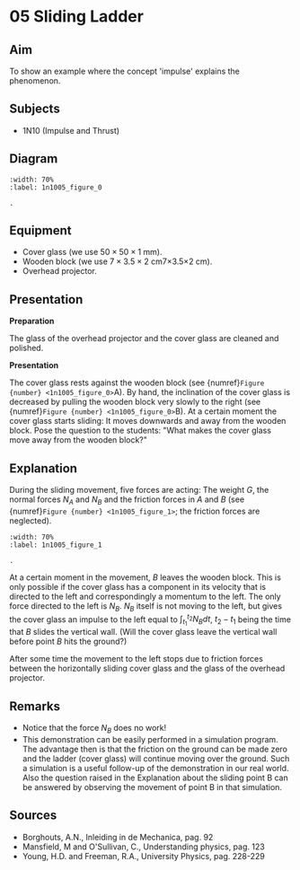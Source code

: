 # 05 Sliding Ladder 
    
## Aim   
 To show an example where the concept 'impulse' explains the phenomenon.    
  
## Subjects   
* 1N10 (Impulse and Thrust)   

## Diagram
   
```{figure} figures/figure_0.png
:width: 70%  
:label: 1n1005_figure_0

. 
```

## Equipment
 *  Cover glass (we use $50\times50\times1 \mathrm{~mm}$). 
 *  Wooden block (we use $7\times3.5\times2 \mathrm{~cm}$7×3.5×2 cm). 
 *  Overhead projector.
     
  
## Presentation   
**Preparation**

The glass of the overhead projector and the cover glass are cleaned and polished. 

**Presentation**

The cover glass rests against the wooden block (see {numref}`Figure {number} <1n1005_figure_0>`A). By hand, the inclination of the cover glass is decreased by pulling the wooden block very slowly to the right (see {numref}`Figure {number} <1n1005_figure_0>`B). At a certain moment the cover glass starts sliding: It moves downwards and away from the wooden block. Pose the question to the students: "What makes the cover glass move away from the wooden block?"   
  
## Explanation   
During the sliding movement, five forces are acting: The weight $G$, the normal forces $N_A$ and $N_B$ and the friction forces in $A$ and $B$ (see {numref}`Figure {number} <1n1005_figure_1>`; the friction forces are neglected).   

```{figure} figures/figure_1.png
:width: 70%  
:label: 1n1005_figure_1 

. 
```

At a certain moment in the movement, $B$ leaves the wooden block. This is only possible if the cover glass has a component in its velocity that is directed to the left and correspondingly a momentum to the left. The only force directed to the left is $N_B$. $N_B$ itself is not moving to the left, but gives the cover glass an impulse to the left equal to $\int_{t_{1}}^{t_{2}} N_{B} dt$, $t_{2}-t_{1}$ being the time that $B$ slides the vertical wall. (Will the cover glass leave the vertical wall before point $B$ hits the ground?)

After some time the movement to the left stops due to friction forces between the horizontally sliding cover glass and the glass of the overhead projector.   
  
## Remarks
 *  Notice that the force $N_B$ does no work! 
 *  This demonstration can be easily performed in a simulation program. The advantage then is that the friction on the ground can be made zero and the ladder (cover glass) will continue moving over the ground. Such a simulation is a useful follow-up of the demonstration in our real world. Also the question raised in the Explanation about the sliding point B can be answered by observing the movement of point B in that simulation.
   
  
## Sources
 *  Borghouts, A.N., Inleiding in de Mechanica, pag. 92 
 *  Mansfield, M and O'Sullivan, C., Understanding physics, pag. 123 
 *  Young, H.D. and Freeman, R.A., University Physics, pag. 228-229
  